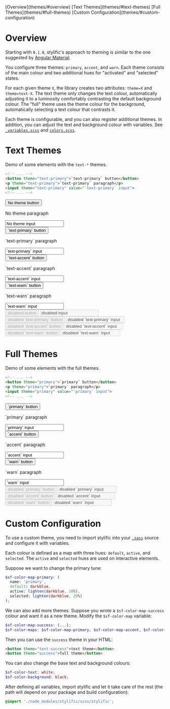<!-- TOC -->
<div sf-collapse doc-toc theme="text-accent">
  <label class="active" theme="accent"></label>
  <sf-collapse-body>
    [Overview](themes/#overview)
    [Text Themes](themes/#text-themes)
    [Full Themes](themes/#full-themes)
    [Custom Configuration](themes/#custom-configuration)
  </sf-collapse-body>
</div>

# Overview

Starting with `0.1.0`, stylific's approach to theming is similar to the one
suggested by [Angular
Material](https://material.angularjs.org/latest/#/layout/container).

You configure three themes: `primary`, `accent`, and `warn`. Each theme consists
of the main colour and two additional hues for "activated" and "selected"
states.

For each given theme `X`, the library creates two attributes: `theme=X` and
`theme=text-X`. The text theme only changes the text colour, automatically
adjusting it to a luminosity comfortably contrasting the default background
colour. The "full" theme uses the theme colour for the background, automatically
selecting a text colour that contrasts it.

Each theme is configurable, and you can also register additional themes. In
addition, you can adjust the text and background colour with variables. See
[`_variables.scss`](https://github.com/Mitranim/stylific/tree/master/scss/_variables.scss)
and
[`colors.scss`](https://github.com/Mitranim/stylific/tree/master/scss/colors.scss).

# Text Themes

Demo of some elements with the `text-*` themes.

```html
<!-- ... -->
<button theme="text-primary">`text-primary` button</button>
<p theme="text-primary">`text-primary` paragraph</p>
<input theme="text-primary" value="`text-primary` input">
<!-- ... -->
```

<div doc-demo style="display: block" class="space-out">
  <div layout="space-between cross-center">
    <button>No theme button</button>
    <p>No theme paragraph</p>
    <input value="No theme input">
  </div>
  <div layout="space-between cross-center">
    <button theme="text-primary">`text-primary` button</button>
    <p theme="text-primary">`text-primary` paragraph</p>
    <input theme="text-primary" value="`text-primary` input">
  </div>
  <div layout="space-between cross-center">
    <button theme="text-accent">`text-accent` button</button>
    <p theme="text-accent">`text-accent` paragraph</p>
    <input theme="text-accent" value="`text-accent` input">
  </div>
  <div layout="space-between cross-center">
    <button theme="text-warn">`text-warn` button</button>
    <p theme="text-warn">`text-warn` paragraph</p>
    <input theme="text-warn" value="`text-warn` input">
  </div>
  <div layout="space-between cross-center">
    <button disabled>disabled button</button>
    <input disabled value="disabled input">
  </div>
  <div layout="space-between cross-center">
    <button disabled theme="text-primary">disabled `text-primary` button</button>
    <input disabled theme="text-primary" value="disabled `text-primary` input">
  </div>
  <div layout="space-between cross-center">
    <button disabled theme="text-accent">disabled `text-accent` button</button>
    <input disabled theme="text-accent" value="disabled `text-accent` input">
  </div>
  <div layout="space-between cross-center">
    <button disabled theme="text-warn">disabled `text-warn` button</button>
    <input disabled theme="text-warn" value="disabled `text-warn` input">
  </div>
</div>

# Full Themes

Demo of some elements with the full themes.

```html
<!-- ... -->
<button theme="primary">`primary` button</button>
<p theme="primary">`primary` paragraph</p>
<input theme="primary" value="`primary` input">
<!-- ... -->
```

<div doc-demo style="display: block" class="space-out">
  <div layout="space-between cross-center">
    <button theme="primary">`primary` button</button>
    <p theme="primary">`primary` paragraph</p>
    <input theme="primary" value="`primary` input">
  </div>
  <div layout="space-between cross-center">
    <button theme="accent">`accent` button</button>
    <p theme="accent">`accent` paragraph</p>
    <input theme="accent" value="`accent` input">
  </div>
  <div layout="space-between cross-center">
    <button theme="warn">`warn` button</button>
    <p theme="warn">`warn` paragraph</p>
    <input theme="warn" value="`warn` input">
  </div>
  <div layout="space-between cross-center">
    <button disabled theme="primary">disabled `primary` button</button>
    <input disabled theme="primary" value="disabled `primary` input">
  </div>
  <div layout="space-between cross-center">
    <button disabled theme="accent">disabled `accent` button</button>
    <input disabled theme="accent" value="disabled `accent` input">
  </div>
  <div layout="space-between cross-center">
    <button disabled theme="warn">disabled `warn` button</button>
    <input disabled theme="warn" value="disabled `warn` input">
  </div>
</div>

# Custom Configuration

To use a custom theme, you need to import stylific into your
[`.sass`](http://sass-lang.com) source and configure it with variables.

Each colour is defined as a map with three hues: `default`, `active`, and
`selected`. The `active` and `selected` hues are used on interactive elements.

Suppose we want to change the primary tune:

```scss
$sf-color-map-primary: (
  name: 'primary',
  default: darkblue,
  active: lighten(darkblue, 10%),
  selected: lighten(darkblue, 20%)
);
```

We can also add more themes. Suppose you wrote a `$sf-color-map-success` colour
and want it as a new theme. Modify the `$sf-color-map` variable:

```scss
$sf-color-map-success: (...);
$sf-color-maps: $sf-color-map-primary, $sf-color-map-accent, $sf-color-map-warn, $sf-color-map-success;
```

Then you can use the `success` theme in your HTML:

```html
<button theme="text-success">text theme</button>
<button theme="success">full theme</button>
```

You can also change the base text and background colours:

```scss
$sf-color-text: white;
$sf-color-background: black;
```

After defining all variables, import stylific and let it take care of the rest
(the path will depend on your package and build configuration):

```scss
@import './node_modules/stylific/scss/stylific';
```
